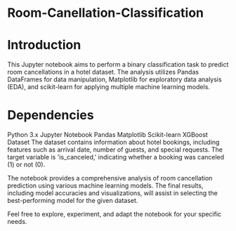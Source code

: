 # Room-Canellation-Classification
# Introduction
This Jupyter notebook aims to perform a binary classification task to predict room cancellations in a hotel dataset. The analysis utilizes Pandas DataFrames for data manipulation, Matplotlib for exploratory data analysis (EDA), and scikit-learn for applying multiple machine learning models.

# Dependencies
Python 3.x
Jupyter Notebook
Pandas
Matplotlib
Scikit-learn
XGBoost
Dataset
The dataset contains information about hotel bookings, including features such as arrival date, number of guests, and special requests. The target variable is 'is_canceled,' indicating whether a booking was canceled (1) or not (0).

The notebook provides a comprehensive analysis of room cancellation prediction using various machine learning models. The final results, including model accuracies and visualizations, will assist in selecting the best-performing model for the given dataset.

Feel free to explore, experiment, and adapt the notebook for your specific needs.
